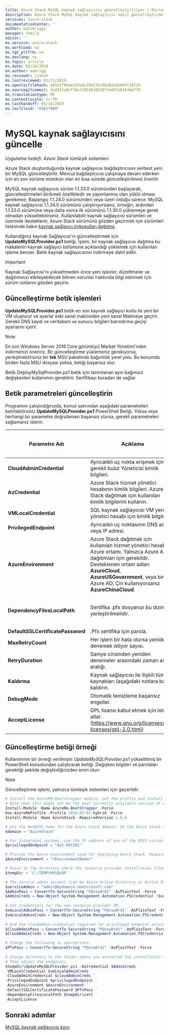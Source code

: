 ```yaml
---
title: Azure Stack MySQL kaynak sağlayıcısı güncelleştiriliyor | Microsoft Docs
description: Azure Stack MySQL kaynak sağlayıcısı nasıl güncelleştirme hakkında bilgi edinin.
services: azure-stack
documentationCenter: ''
author: mattbriggs
manager: femila
editor: ''
ms.service: azure-stack
ms.workload: na
ms.tgt_pltfrm: na
ms.devlang: na
ms.topic: article
ms.date: 03/29/2019
ms.author: mabrigg
ms.reviewer: jiahan
ms.lastreviewed: 01/11/2019
ms.openlocfilehash: a81b1f0dae233adc29437bc88a82e4560fc36f10
ms.sourcegitcommit: 2a4321a9cf7bef2955610230f7e057e0163de779
ms.translationtype: MT
ms.contentlocale: tr-TR
ms.lasthandoff: 05/14/2019
ms.locfileid: "65617909"
---
```

# <a name="update-the-mysql-resource-provider"></a>MySQL kaynak sağlayıcısını güncelle 

*Uygulama hedefi: Azure Stack tümleşik sistemleri.*

Azure Stack oluşturduğunda kaynak sağlayıcısı bağdaştırıcısını serbest yeni bir MySQL güncelleştirilir. Mevcut bağdaştırıcısı çalışmaya devam ederken için en son sürüme mümkün olan en kısa sürede güncelleştirilmesi önerilir. 

MySQL kaynak sağlayıcısı sürüm 1.1.33.0 sürümünden başlayarak, güncelleştirmeleri birikmeli özelliktedir ve yayımlanmış olan yüklü olması gerekmez; Başlangıç 1.1.24.0 sürümünden veya üzeri olduğu sürece. MySQL kaynak sağlayıcısı 1.1.24.0 sürümünü çalıştırıyorsanız, örneğin, ardından 1.1.33.0 sürümüne veya daha sonra ilk sürümünü 1.1.30.0 yüklemeye gerek olmadan yükseltebilirsiniz. Kullanılabilir kaynak sağlayıcısı sürümleri ve üzerinde desteklenir, Azure Stack sürümünü gözden geçirmek için sürümleri listesinde bakın [kaynak sağlayıcı önkoşulları dağıtma](./azure-stack-mysql-resource-provider-deploy.md#prerequisites).

Kullandığınız kaynak Sağlayıcısı'nı güncelleştirmek için **UpdateMySQLProvider.ps1** betiği. İşlem, bir kaynak sağlayıcısı dağıtma bu makalenin kaynak sağlayıcı bölümüne açıklandığı yüklemek için kullanılan işleme benzer. Betik kaynak sağlayıcısının indirmeye dahil edilir. 

 > [!IMPORTANT]
 > Kaynak Sağlayıcısı'nı yükseltmeden önce yeni işlevler, düzeltmeler ve dağıtımınızı etkileyebilecek bilinen sorunlar hakkında bilgi edinmek için sürüm notlarını gözden geçirin.

## <a name="update-script-processes"></a>Güncelleştirme betik işlemleri

**UpdateMySQLProvider.ps1** betik en son kaynak sağlayıcı kodu ile yeni bir VM oluşturur ve ayarlar eski sanal makineden yeni sanal Makineye geçirir. Gerekli DNS kaydı ve veritabanı ve sunucu bilgileri barındırma geçişi ayarlarını içerir. 

>[!NOTE]
>En son Windows Server 2016 Core görüntüyü Market Yönetimi'nden indirmenizi öneririz. Bir güncelleştirme yüklemeniz gerekiyorsa, yerleştirebilirsiniz bir **tek** MSU paketinde bağımlılık yerel yolu. Bu konumda birden fazla MSU dosyası yoksa, betiği başarısız olur.

Betik DeployMySqlProvider.ps1 betik için tanımlanan aynı bağımsız değişkenleri kullanımını gerektirir. Sertifikayı buradan de sağlar.  


## <a name="update-script-parameters"></a>Betik parametreleri güncelleştirin 
Programını çalıştırdığınızda, komut satırından aşağıdaki parametreleri belirtebilirsiniz **UpdateMySQLProvider.ps1** PowerShell Betiği. Yoksa veya herhangi bir parametre doğrulaması başarısız olursa, gerekli parametreleri sağlamanız istenir. 

| Parametre Adı | Açıklama | Açıklama veya varsayılan değeri | 
| --- | --- | --- | 
| **CloudAdminCredential** | Ayrıcalıklı uç nokta erişmek için gerekli bulut Yöneticisi kimlik bilgileri. | _Gerekli_ | 
| **AzCredential** | Azure Stack hizmet yönetici hesabının kimlik bilgileri. Azure Stack dağıtmak için kullanılan kimlik bilgilerini kullanın. | _Gerekli_ | 
| **VMLocalCredential** |SQL kaynak sağlayıcısı VM yerel yönetici hesabı için kimlik bilgileri. | _Gerekli_ | 
| **PrivilegedEndpoint** | Ayrıcalıklı uç noktasının DNS adı veya IP adresi. |  _Gerekli_ | 
| **AzureEnvironment** | Azure Stack dağıtmak için kullanılan hizmet yönetici hesabının Azure ortamı. Yalnızca Azure AD dağıtımları için gereklidir. Desteklenen ortam adları **AzureCloud**, **AzureUSGovernment**, veya bir Azure AD, Çin kullanıyorsanız **AzureChinaCloud**. | AzureCloud |
| **DependencyFilesLocalPath** | Sertifika .pfx dosyanızı bu dizinde yerleştirilmelidir. | _İsteğe bağlı_ (_zorunlu_ çok düğümlü için) | 
| **DefaultSSLCertificatePassword** | .Pfx sertifika için parola. | _Gerekli_ | 
| **MaxRetryCount** | Her işlem bir hata olursa yeniden denemek istiyor sayısı.| 2 | 
| **RetryDuration** | Saniye cinsinden yeniden denemeler arasındaki zaman aşımı aralığı. | 120 | 
| **Kaldırma** | Kaynak sağlayıcısı ile ilişkili tüm kaynakları (aşağıdaki notlara bakın) kaldırın. | Hayır | 
| **DebugMode** | Otomatik temizleme başarısız engeller. | Hayır | 
| **AcceptLicense** | GPL lisansı kabul etmek için istemi atlar.  (https://www.gnu.org/licenses/old-licenses/gpl-2.0.html) | | 

## <a name="update-script-example"></a>Güncelleştirme betiği örneği
Kullanımının bir örneği verilmiştir *UpdateMySQLProvider.ps1* yükseltilmiş bir PowerShell konsolundan çalıştırarak betiği. Değişken bilgileri ve parolaları gerektiği şekilde değiştirdiğinizden emin olun:  

> [!NOTE] 
> Güncelleştirme işlemi, yalnızca tümleşik sistemleri için geçerlidir. 

```powershell 
# Install the AzureRM.Bootstrapper module, set the profile and install the AzureStack module
# Note that this might not be the most currently available version of Azure Stack PowerShell.
Install-Module -Name AzureRm.BootStrapper -Force
Use-AzureRmProfile -Profile 2018-03-01-hybrid -Force
Install-Module -Name AzureStack -RequiredVersion 1.6.0

# Use the NetBIOS name for the Azure Stack domain. On the Azure Stack SDK, the default is AzureStack but could have been changed at install time. 
$domain = "AzureStack" 

# For integrated systems, use the IP address of one of the ERCS virtual machines 
$privilegedEndpoint = "AzS-ERCS01" 

# Provide the Azure environment used for deploying Azure Stack. Required only for Azure AD deployments. Supported environment names are AzureCloud, AzureUSGovernment, or AzureChinaCloud. 
$AzureEnvironment = "<EnvironmentName>"

# Point to the directory where the resource provider installation files were extracted. 
$tempDir = 'C:\TEMP\MYSQLRP' 

# The service admin account (can be Azure Active Directory or Active Directory Federation Services). 
$serviceAdmin = "admin@mydomain.onmicrosoft.com" 
$AdminPass = ConvertTo-SecureString "P@ssw0rd1" -AsPlainText -Force 
$AdminCreds = New-Object System.Management.Automation.PSCredential ($serviceAdmin, $AdminPass) 
 
# Set credentials for the new resource provider VM. 
$vmLocalAdminPass = ConvertTo-SecureString "P@ssw0rd1" -AsPlainText -Force 
$vmLocalAdminCreds = New-Object System.Management.Automation.PSCredential ("sqlrpadmin", $vmLocalAdminPass) 
 
# And the cloudadmin credential required for privileged endpoint access. 
$CloudAdminPass = ConvertTo-SecureString "P@ssw0rd1" -AsPlainText -Force 
$CloudAdminCreds = New-Object System.Management.Automation.PSCredential ("$domain\cloudadmin", $CloudAdminPass) 

# Change the following as appropriate. 
$PfxPass = ConvertTo-SecureString "P@ssw0rd1" -AsPlainText -Force 
 
# Change directory to the folder where you extracted the installation files. 
# Then adjust the endpoints. 
$tempDir\UpdateMySQLProvider.ps1 -AzCredential $AdminCreds ` 
-VMLocalCredential $vmLocalAdminCreds ` 
-CloudAdminCredential $cloudAdminCreds ` 
-PrivilegedEndpoint $privilegedEndpoint ` 
-AzureEnvironment $AzureEnvironment `
-DefaultSSLCertificatePassword $PfxPass ` 
-DependencyFilesLocalPath $tempDir\cert ` 
-AcceptLicense 
```  

## <a name="next-steps"></a>Sonraki adımlar
[MySQL kaynak sağlayıcısı koru](azure-stack-mysql-resource-provider-maintain.md)
